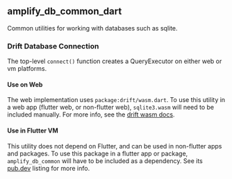 ## amplify_db_common_dart

Common utilities for working with databases such as sqlite.

### Drift Database Connection

The top-level `connect()` function creates a QueryExecutor on either web or vm platforms.

#### Use on Web

The web implementation uses `package:drift/wasm.dart`. To use this utility in a web app (flutter web, or non-flutter web), `sqlite3.wasm` will need to be included manually. For more info, see the [drift wasm docs](https://drift.simonbinder.eu/web/#drift-wasm).

#### Use in Flutter VM

This utility does not depend on Flutter, and can be used in non-flutter apps and packages. To use this package in a flutter app or package, `amplify_db_common` will have to be included as a dependency. See its [pub.dev](https://pub.dev/packages/amplify_db_common) listing for more info.
